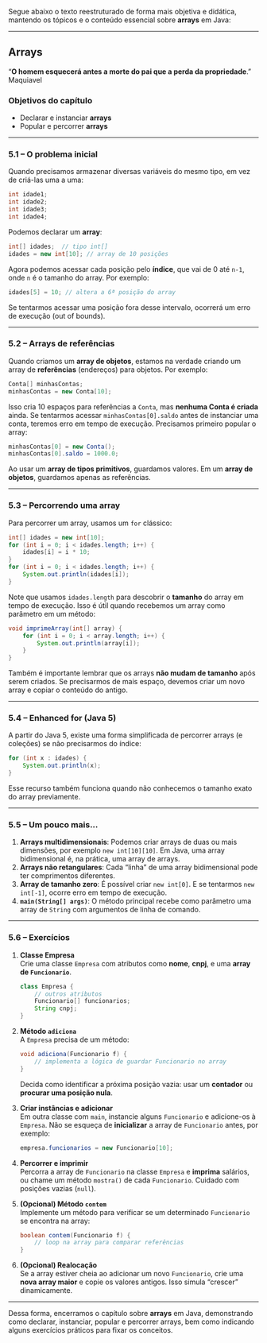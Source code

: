 Segue abaixo o texto reestruturado de forma mais objetiva e didática, mantendo os tópicos e o conteúdo essencial sobre **arrays** em Java:

---

## Arrays

“**O homem esquecerá antes a morte do pai que a perda da propriedade**.”  
Maquiavel

### **Objetivos do capítulo**
- Declarar e instanciar **arrays**  
- Popular e percorrer **arrays**  

---

### **5.1 – O problema inicial**

Quando precisamos armazenar diversas variáveis do mesmo tipo, em vez de criá-las uma a uma:

```java
int idade1;
int idade2;
int idade3;
int idade4;
```

Podemos declarar um **array**:

```java
int[] idades;  // tipo int[]
idades = new int[10]; // array de 10 posições
```

Agora podemos acessar cada posição pelo **índice**, que vai de 0 até `n-1`, onde `n` é o tamanho do array. Por exemplo:

```java
idades[5] = 10; // altera a 6ª posição do array
```

Se tentarmos acessar uma posição fora desse intervalo, ocorrerá um erro de execução (out of bounds).

---

### **5.2 – Arrays de referências**

Quando criamos um **array de objetos**, estamos na verdade criando um array de **referências** (endereços) para objetos. Por exemplo:

```java
Conta[] minhasContas;
minhasContas = new Conta[10];
```

Isso cria 10 espaços para referências a `Conta`, mas **nenhuma Conta é criada** ainda. Se tentarmos acessar `minhasContas[0].saldo` antes de instanciar uma conta, teremos erro em tempo de execução. Precisamos primeiro popular o array:

```java
minhasContas[0] = new Conta();
minhasContas[0].saldo = 1000.0;
```

Ao usar um **array de tipos primitivos**, guardamos valores. Em um **array de objetos**, guardamos apenas as referências.

---

### **5.3 – Percorrendo uma array**

Para percorrer um array, usamos um `for` clássico:

```java
int[] idades = new int[10];
for (int i = 0; i < idades.length; i++) {
    idades[i] = i * 10;
}
for (int i = 0; i < idades.length; i++) {
    System.out.println(idades[i]);
}
```

Note que usamos `idades.length` para descobrir o **tamanho** do array em tempo de execução. Isso é útil quando recebemos um array como parâmetro em um método:

```java
void imprimeArray(int[] array) {
    for (int i = 0; i < array.length; i++) {
        System.out.println(array[i]);
    }
}
```

Também é importante lembrar que os arrays **não mudam de tamanho** após serem criados. Se precisarmos de mais espaço, devemos criar um novo array e copiar o conteúdo do antigo.

---

### **5.4 – Enhanced for (Java 5)**

A partir do Java 5, existe uma forma simplificada de percorrer arrays (e coleções) se não precisarmos do índice:

```java
for (int x : idades) {
    System.out.println(x);
}
```

Esse recurso também funciona quando não conhecemos o tamanho exato do array previamente.

---

### **5.5 – Um pouco mais...**

1. **Arrays multidimensionais**: Podemos criar arrays de duas ou mais dimensões, por exemplo `new int[10][10]`. Em Java, uma array bidimensional é, na prática, uma array de arrays.  
2. **Arrays não retangulares**: Cada “linha” de uma array bidimensional pode ter comprimentos diferentes.  
3. **Array de tamanho zero**: É possível criar `new int[0]`. E se tentarmos `new int[-1]`, ocorre erro em tempo de execução.  
4. **`main(String[] args)`**: O método principal recebe como parâmetro uma array de `String` com argumentos de linha de comando.

---

### **5.6 – Exercícios**

1. **Classe Empresa**  
   Crie uma classe `Empresa` com atributos como **nome**, **cnpj**, e uma **array de `Funcionario`**.  
   ```java
   class Empresa {
       // outros atributos
       Funcionario[] funcionarios;
       String cnpj;
   }
   ```

2. **Método `adiciona`**  
   A `Empresa` precisa de um método:
   ```java
   void adiciona(Funcionario f) {
       // implementa a lógica de guardar Funcionario no array
   }
   ```
   Decida como identificar a próxima posição vazia: usar um **contador** ou **procurar uma posição nula**.

3. **Criar instâncias e adicionar**  
   Em outra classe com `main`, instancie alguns `Funcionario` e adicione-os à `Empresa`. Não se esqueça de **inicializar** a array de `Funcionario` antes, por exemplo:  
   ```java
   empresa.funcionarios = new Funcionario[10];
   ```

4. **Percorrer e imprimir**  
   Percorra a array de `Funcionario` na classe `Empresa` e **imprima** salários, ou chame um método `mostra()` de cada `Funcionario`. Cuidado com posições vazias (`null`).

5. **(Opcional) Método `contem`**  
   Implemente um método para verificar se um determinado `Funcionario` se encontra na array:  
   ```java
   boolean contem(Funcionario f) {
       // loop na array para comparar referências
   }
   ```

6. **(Opcional) Realocação**  
   Se a array estiver cheia ao adicionar um novo `Funcionario`, crie uma **nova array maior** e copie os valores antigos. Isso simula “crescer” dinamicamente.

---

Dessa forma, encerramos o capítulo sobre **arrays** em Java, demonstrando como declarar, instanciar, popular e percorrer arrays, bem como indicando alguns exercícios práticos para fixar os conceitos.